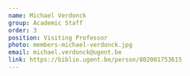 ```yaml
---
name: Michael Verdonck
group: Academic Staff
order: 3
position: Visiting Professor
photo: members-michael-verdonck.jpg
email: michael.verdonck@ugent.be
link: https://biblio.ugent.be/person/802001753615
---
```

